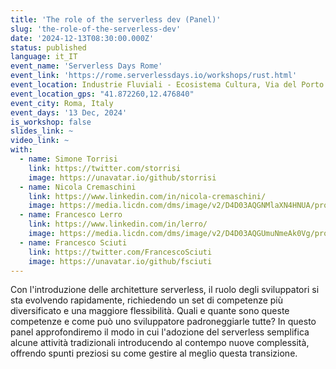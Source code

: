 ```yaml
---
title: 'The role of the serverless dev (Panel)'
slug: 'the-role-of-the-serverless-dev'
date: '2024-12-13T08:30:00.000Z'
status: published
language: it_IT
event_name: 'Serverless Days Rome'
event_link: 'https://rome.serverlessdays.io/workshops/rust.html'
event_location: Industrie Fluviali - Ecosistema Cultura, Via del Porto Fluviale 35 - Roma
event_location_gps: "41.872260,12.476840"
event_city: Roma, Italy
event_days: '13 Dec, 2024'
is_workshop: false
slides_link: ~
video_link: ~
with:
  - name: Simone Torrisi
    link: https://twitter.com/storrisi
    image: https://unavatar.io/github/storrisi
  - name: Nicola Cremaschini
    link: https://www.linkedin.com/in/nicola-cremaschini/
    image: https://media.licdn.com/dms/image/v2/D4D03AQGNMlaXN4HNUA/profile-displayphoto-shrink_800_800/profile-displayphoto-shrink_800_800/0/1687710891057?e=1738195200&v=beta&t=DqpJjmFBvsOqfhEITk5iKlcsYrBHvIojsC1WD1BPI4A
  - name: Francesco Lerro
    link: https://www.linkedin.com/in/lerro/
    image: https://media.licdn.com/dms/image/v2/D4D03AQGUmuNmeAk0Vg/profile-displayphoto-shrink_800_800/profile-displayphoto-shrink_800_800/0/1695762412600?e=1738195200&v=beta&t=LiVn_yPut7iorTfcNIYJYsGGFhTgJ885Q777-O6SeOM
  - name: Francesco Sciuti
    link: https://twitter.com/FrancescoSciuti
    image: https://unavatar.io/github/fsciuti
---
```


Con l'introduzione delle architetture serverless, il ruolo degli sviluppatori si
sta evolvendo rapidamente, richiedendo un set di competenze più diversificato e
una maggiore flessibilità. Quali e quante sono queste competenze e come può uno
sviluppatore padroneggiarle tutte? In questo panel approfondiremo il modo in cui
l'adozione del serverless semplifica alcune attività tradizionali introducendo
al contempo nuove complessità, offrendo spunti preziosi su come gestire al
meglio questa transizione.
